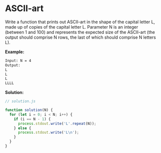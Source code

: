 # ASCII-art

Write a function that prints out ASCII-art in the shape of the capital letter L, made up of copies of the capital letter L. Parameter N is an integer (between 1 and 100) and represents the expected size of the ASCII-art (the output should comprise N rows, the last of which should comprise N letters L).

**Example:**

```txt
Input: N = 4
Output:
L
L
L
LLLL
```

**Solution:**

```js
// solution.js

function solution(N) {
  for (let i = 0; i < N; i++) {
    if (i == N - 1) {
      process.stdout.write('L'.repeat(N));
    } else {
      process.stdout.write('L\n');
    }
  }
}
```
